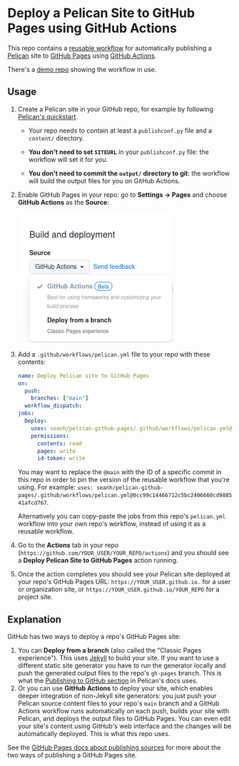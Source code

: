 Deploy a Pelican Site to GitHub Pages using GitHub Actions
==========================================================

This repo contains a [reusable workflow](https://docs.github.com/en/actions/using-workflows/reusing-workflows) for automatically publishing a [Pelican](https://getpelican.com/) site to [GitHub Pages](https://pages.github.com/) using [GitHub Actions](https://github.com/features/actions).

There's a [demo repo](https://github.com/seanh/pelican-github-pages-demo/) showing the workflow in use.

Usage
-----

1. Create a Pelican site in your GitHub repo, for example by following [Pelican's quickstart](https://docs.getpelican.com/en/latest/quickstart.html).

   * Your repo needs to contain at least a `publishconf.py` file and a `content/` directory.

   * **You don't need to set `SITEURL`** in your `publishconf.py` file: the workflow will set it for you.

   * **You don't need to commit the `output/` directory to git**: the workflow will build the output files for you on GitHub Actions.
   
2. Enable GitHub Pages in your repo: go to **Settings &rarr; Pages** and choose **GitHub Actions** as the **Source**:

   ![GitHub Pages deployment settings](/settings.png)

3. Add a `.github/workflows/pelican.yml` file to your repo with these contents:

   ```yaml
   name: Deploy Pelican site to GitHub Pages
   on:
     push:
       branches: ["main"]
     workflow_dispatch:
   jobs:
     Deploy:
       uses: seanh/pelican-github-pages/.github/workflows/pelican.yml@main
       permissions:
         contents: read
         pages: write
         id-token: write
   ```

   You may want to replace the `@main` with the ID of a specific commit in this repo in order to pin the version of the reusable workflow that you're using. For example: `uses: seanh/pelican-github-pages/.github/workflows/pelican.yml@0cc99c14466712c5bc2406660cd988541afcd767`.

   Alternatively you can copy-paste the jobs from this repo's `pelican.yml` workflow into your own repo's workflow, instead of using it as a reusable workflow.

5. Go to the **Actions** tab in your repo (`https://github.com/YOUR_USER/YOUR_REPO/actions`) and you should see a **Deploy Pelican Site to GitHub Pages** action running.

6. Once the action completes you should see your Pelican site deployed at your repo's GitHub Pages URL: `https://YOUR_USER.github.io.` for a user or organization site, or `https://YOUR_USER.github.io/YOUR_REPO` for a project site.

Explanation
-----------

GitHub has two ways to deploy a repo's GitHub Pages site:

1. You can **Deploy from a branch** (also called the "Classic Pages experience"). This uses [Jekyll](https://jekyllrb.com/) to build your site. If you want to use a different static site generator you have to run the generator locally and push the generated output files to the repo's `gh-pages` branch. This is what the [Publishing to GitHub section](https://docs.getpelican.com/en/latest/tips.html#publishing-to-github) in Pelican's docs uses.
2. Or you can use **GitHub Actions** to deploy your site, which enables deeper integration of non-Jekyll site generators: you just push your Pelican source content files to your repo's `main` branch and a GitHub Actions workflow runs automatically on each push, builds your site with Pelican, and deploys the output files to GitHub Pages. You can even edit your site's content using GitHub's web interface and the changes will be automatically deployed. This is what this repo uses.

See the [GitHub Pages docs about publishing sources](https://docs.github.com/en/pages/getting-started-with-github-pages/configuring-a-publishing-source-for-your-github-pages-site) for more about the two ways of publishing a GitHub Pages site.
